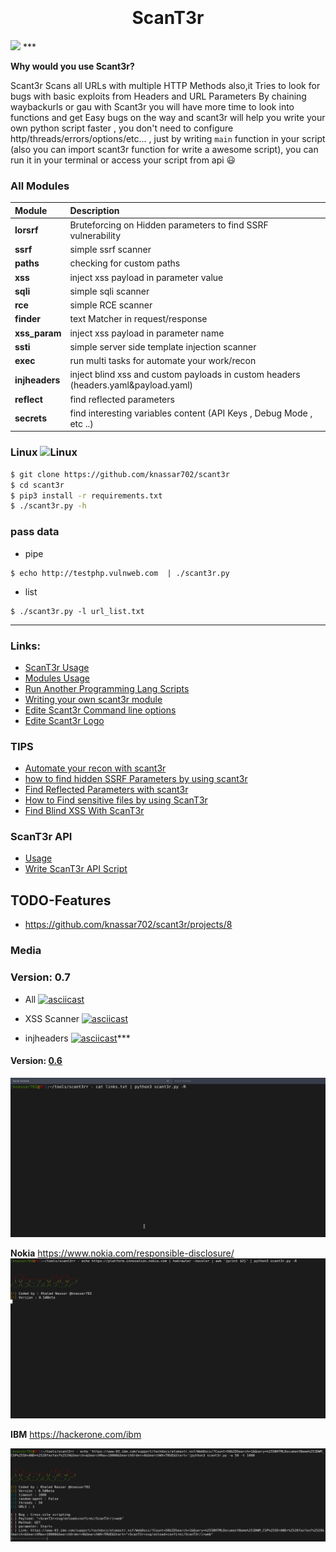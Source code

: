 <h1 align="center">
  <br>
  <br>
  ScanT3r
  <br>
</h1>


<img src=.src/1.gif>
***

**Why would you use Scant3r?**

Scant3r Scans all URLs with multiple HTTP Methods also,it Tries to look for bugs with basic exploits from Headers and URL Parameters By chaining waybackurls or gau with Scant3r you will have more time to look into functions and get Easy bugs on the way
and scant3r will help you  write your own python script faster , you don't need to configure http/threads/errors/options/etc... , just by writing `main` function in your script (also you can import scant3r function for write a awesome script), you can run it in your terminal or access your script from api 😃

### All Modules

| Module         | Description                                                  |
| :------------- | :-------------                                               |
| **lorsrf**     | Bruteforcing on Hidden parameters to find SSRF vulnerability |
| **ssrf**       | simple ssrf scanner                                          |
| **paths**      | checking for custom paths                                       |
| **xss**        | inject xss payload in parameter value                        |
| **sqli**       | simple sqli scanner                                          |
| **rce**        | simple RCE scanner
| **finder**     | text Matcher in request/response                                                              |
| **xss_param** | inject xss payload in parameter name
| **ssti** | simple server side template injection scanner |
| **exec** | run multi tasks for automate your work/recon |
| **injheaders** | inject blind xss and custom payloads in custom headers (headers.yaml&payload.yaml)
| **reflect** | find reflected parameters 
| **secrets** | find interesting variables content (API Keys , Debug Mode , etc ..) |



### Linux ![Linux](http://icons.iconarchive.com/icons/dakirby309/simply-styled/32/OS-Linux-icon.png)

```bash
$ git clone https://github.com/knassar702/scant3r
$ cd scant3r
$ pip3 install -r requirements.txt
$ ./scant3r.py -h
```

### pass data
* pipe
```
$ echo http://testphp.vulnweb.com  | ./scant3r.py
```
* list
```
$ ./scant3r.py -l url_list.txt
```

***

### Links:
* [ScanT3r Usage](https://github.com/knassar702/scant3r/wiki/Usage)
* [Modules Usage](https://github.com/knassar702/scant3r/wiki/Modules-Usage)
* [Run Another Programming Lang Scripts](https://github.com/knassar702/scant3r/wiki/Run-Another-programming-langauge-scripts-with-scant3r)
* [Writing your own scant3r module](https://github.com/knassar702/scant3r/wiki/writing-your-own-scant3r-module)
* [Edite Scant3r Command line options](https://github.com/knassar702/scant3r/wiki/edite-scant3r-command-options)
* [Edite Scant3r Logo](https://github.com/knassar702/scant3r/wiki/Edite-ScanT3r-Logo)

### TIPS
* [Automate your recon with scant3r](https://github.com/knassar702/scant3r/wiki/Automate-Your-Recon)
* [how to find hidden SSRF Parameters by using scant3r](https://github.com/knassar702/scant3r/wiki/how-to-find-hidden-SSRF-Parameters-by-using-scant3r)
* [Find Reflected Parameters with scant3r](https://github.com/knassar702/scant3r/wiki/find-reflected-parameters-with-scant3r)
* [How to Find sensitive files by using ScanT3r](https://github.com/knassar702/scant3r/wiki/How-to-Find-sensitive-files-by-using-ScanT3r)
* [Find Blind XSS With ScanT3r](https://github.com/knassar702/scant3r/wiki/Find-Blind-XSS-with-scant3r)
### ScanT3r API
* [Usage](https://github.com/knassar702/scant3r/wiki/ScanT3r-API)
* [Write ScanT3r API Script](https://github.com/knassar702/scant3r/wiki/write-module-for-api)


## TODO-Features
* https://github.com/knassar702/scant3r/projects/8


### Media 

### Version: 0.7
* All
[![asciicast](https://asciinema.org/a/403247.svg)](https://asciinema.org/a/403247)

* XSS Scanner
[![asciicast](https://asciinema.org/a/ROYOYuR7u7Ebjc81gf9iqisfw.svg)](https://asciinema.org/a/ROYOYuR7u7Ebjc81gf9iqisfw)

* injheaders
[![asciicast](https://asciinema.org/a/400245.svg)](https://asciinema.org/a/400245)*** 

#### Version: [0.6](https://github.com/knassar702/scant3r/releases/tag/0.6)

![](.src/all.gif)

**Nokia** https://www.nokia.com/responsible-disclosure/
![](.src/nokia.gif)

**IBM** https://hackerone.com/ibm

![](.src/ibm.png)
